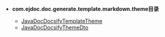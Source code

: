 





- **com.ejdoc.doc.generate.template.markdown.theme目录**

	- [JavaDocDocsifyTemplateTheme](jdocGenerate/com/ejdoc/doc/generate/template/markdown/theme/JavaDocDocsifyTemplateTheme.md)
	- [JavaDocDocsifyThemeDto](jdocGenerate/com/ejdoc/doc/generate/template/markdown/theme/JavaDocDocsifyThemeDto.md)
